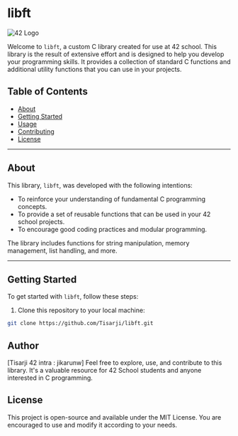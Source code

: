 # libft

![42 Logo](https://www.42.fr/wp-content/themes/42/images/42_logo.svg)

Welcome to `libft`, a custom C library created for use at 42 school. This library is the result of extensive effort and is designed to help you develop your programming skills. It provides a collection of standard C functions and additional utility functions that you can use in your projects.

## Table of Contents

- [About](#about)
- [Getting Started](#getting-started)
- [Usage](#usage)
- [Contributing](#contributing)
- [License](#license)

---

## About

This library, `libft`, was developed with the following intentions:

- To reinforce your understanding of fundamental C programming concepts.
- To provide a set of reusable functions that can be used in your 42 school projects.
- To encourage good coding practices and modular programming.

The library includes functions for string manipulation, memory management, list handling, and more.

---

## Getting Started

To get started with `libft`, follow these steps:

1. Clone this repository to your local machine:

```sh
git clone https://github.com/Tisarji/libft.git

```

## Author

[Tisarji 42 intra : jikarunw]
Feel free to explore, use, and contribute to this library. It's a valuable resource for 42 School students and anyone interested in C programming.

## License

This project is open-source and available under the MIT License. You are encouraged to use and modify it according to your needs.

